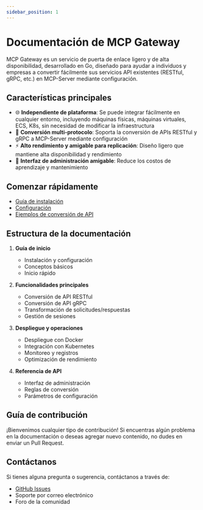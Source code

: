 ```yaml
---
sidebar_position: 1
---
```


# Documentación de MCP Gateway

MCP Gateway es un servicio de puerta de enlace ligero y de alta disponibilidad, desarrollado en Go, diseñado para ayudar a individuos y empresas a convertir fácilmente sus servicios API existentes (RESTful, gRPC, etc.) en MCP-Server mediante configuración.

## Características principales

- 🌐 **Independiente de plataforma**: Se puede integrar fácilmente en cualquier entorno, incluyendo máquinas físicas, máquinas virtuales, ECS, K8s, sin necesidad de modificar la infraestructura
- 🔁 **Conversión multi-protocolo**: Soporta la conversión de APIs RESTful y gRPC a MCP-Server mediante configuración
- ⚡️ **Alto rendimiento y amigable para replicación**: Diseño ligero que mantiene alta disponibilidad y rendimiento
- 🧭 **Interfaz de administración amigable**: Reduce los costos de aprendizaje y mantenimiento

## Comenzar rápidamente

- [Guía de instalación](/docs/getting-started/installation)
- [Configuración](/docs/getting-started/configuration)
- [Ejemplos de conversión de API](/docs/getting-started/examples)

## Estructura de la documentación

1. **Guía de inicio**
   - Instalación y configuración
   - Conceptos básicos
   - Inicio rápido

2. **Funcionalidades principales**
   - Conversión de API RESTful
   - Conversión de API gRPC
   - Transformación de solicitudes/respuestas
   - Gestión de sesiones

3. **Despliegue y operaciones**
   - Despliegue con Docker
   - Integración con Kubernetes
   - Monitoreo y registros
   - Optimización de rendimiento

4. **Referencia de API**
   - Interfaz de administración
   - Reglas de conversión
   - Parámetros de configuración

## Guía de contribución

¡Bienvenimos cualquier tipo de contribución! Si encuentras algún problema en la documentación o deseas agregar nuevo contenido, no dudes en enviar un Pull Request.

## Contáctanos

Si tienes alguna pregunta o sugerencia, contáctanos a través de:

- [GitHub Issues](https://github.com/mcp-ecosystem/mcp-gateway/issues)
- Soporte por correo electrónico
- Foro de la comunidad 